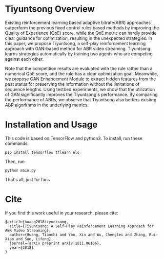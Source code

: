 # Tiyuntsong Overview

Existing reinforcement learning based adaptive bitrate(ABR) approaches outperform the previous fixed control rules based methods by improving the Quality of Experience (QoE) score, while the QoE metric can hardly provide clear guidance for optimization, resulting in the unexpected strategies. In this paper, we propose Tiyuntsong, a self-play reinforcement learning approach with GAN-based method for ABR video streaming. Tiyuntsong learns strategies automatically by training two agents who are competing against each other.

Note that the competition results are evaluated with the rule rather than a numerical QoE score, and the rule has a clear optimization goal. Meanwhile, we propose GAN Enhancement Module to extract hidden features from the past status for preserving the information without the limitations of sequence lengths. Using testbed experiments, we show that the utilization of GAN significantly improves the Tiyuntsong's performance. By comparing the performance of ABRs, we observe that Tiyuntsong also betters existing ABR algorithms in the underlying metrics.

# Installation and Usage
This code is based on TensorFlow and python3. To install, run these commands:

    pip install tensorflow tflearn elo

Then, run 

    python main.py

That's all, just for fun~

# Cite
If you find this work useful in your research, please cite:

    @article{huang2018tiyuntsong,
      title={Tiyuntsong: A Self-Play Reinforcement Learning Approach for ABR Video Streaming},
      author={Huang, Tianchi and Yao, Xin and Wu, Chenglei and Zhang, Rui-Xiao and Sun, Lifeng},
      journal={arXiv preprint arXiv:1811.06166},
      year={2018}
    }
